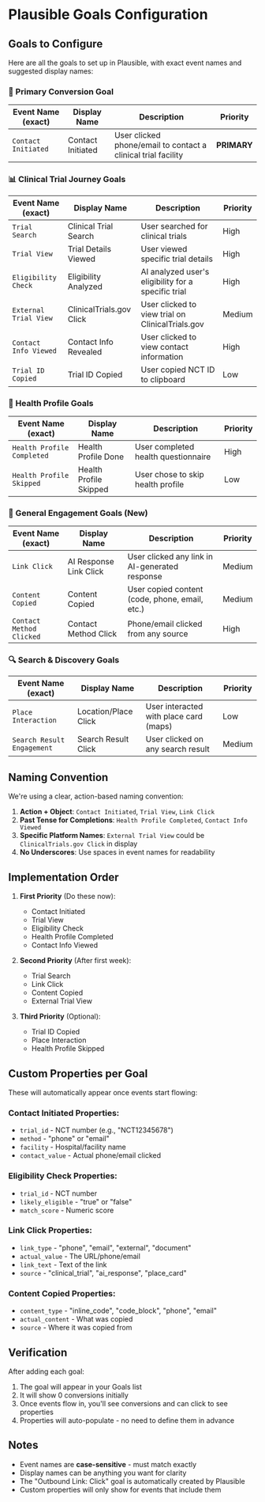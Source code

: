 # Plausible Goals Configuration

## Goals to Configure

Here are all the goals to set up in Plausible, with exact event names and suggested display names:

### 🎯 Primary Conversion Goal

| Event Name (exact) | Display Name | Description | Priority |
|-------------------|--------------|-------------|----------|
| `Contact Initiated` | Contact Initiated | User clicked phone/email to contact a clinical trial facility | **PRIMARY** |

### 📊 Clinical Trial Journey Goals

| Event Name (exact) | Display Name | Description | Priority |
|-------------------|--------------|-------------|----------|
| `Trial Search` | Clinical Trial Search | User searched for clinical trials | High |
| `Trial View` | Trial Details Viewed | User viewed specific trial details | High |
| `Eligibility Check` | Eligibility Analyzed | AI analyzed user's eligibility for a specific trial | High |
| `External Trial View` | ClinicalTrials.gov Click | User clicked to view trial on ClinicalTrials.gov | Medium |
| `Contact Info Viewed` | Contact Info Revealed | User clicked to view contact information | High |
| `Trial ID Copied` | Trial ID Copied | User copied NCT ID to clipboard | Low |

### 🏥 Health Profile Goals

| Event Name (exact) | Display Name | Description | Priority |
|-------------------|--------------|-------------|----------|
| `Health Profile Completed` | Health Profile Done | User completed health questionnaire | High |
| `Health Profile Skipped` | Health Profile Skipped | User chose to skip health profile | Low |

### 🔗 General Engagement Goals (New)

| Event Name (exact) | Display Name | Description | Priority |
|-------------------|--------------|-------------|----------|
| `Link Click` | AI Response Link Click | User clicked any link in AI-generated response | Medium |
| `Content Copied` | Content Copied | User copied content (code, phone, email, etc.) | Medium |
| `Contact Method Clicked` | Contact Method Click | Phone/email clicked from any source | High |

### 🔍 Search & Discovery Goals

| Event Name (exact) | Display Name | Description | Priority |
|-------------------|--------------|-------------|----------|
| `Place Interaction` | Location/Place Click | User interacted with place card (maps) | Low |
| `Search Result Engagement` | Search Result Click | User clicked on any search result | Medium |

## Naming Convention

We're using a clear, action-based naming convention:

1. **Action + Object**: `Contact Initiated`, `Trial View`, `Link Click`
2. **Past Tense for Completions**: `Health Profile Completed`, `Contact Info Viewed`
3. **Specific Platform Names**: `External Trial View` could be `ClinicalTrials.gov Click` in display
4. **No Underscores**: Use spaces in event names for readability

## Implementation Order

1. **First Priority** (Do these now):
   - Contact Initiated
   - Trial View
   - Eligibility Check
   - Health Profile Completed
   - Contact Info Viewed

2. **Second Priority** (After first week):
   - Trial Search
   - Link Click
   - Content Copied
   - External Trial View

3. **Third Priority** (Optional):
   - Trial ID Copied
   - Place Interaction
   - Health Profile Skipped

## Custom Properties per Goal

These will automatically appear once events start flowing:

### Contact Initiated Properties:
- `trial_id` - NCT number (e.g., "NCT12345678")
- `method` - "phone" or "email"
- `facility` - Hospital/facility name
- `contact_value` - Actual phone/email clicked

### Eligibility Check Properties:
- `trial_id` - NCT number
- `likely_eligible` - "true" or "false"
- `match_score` - Numeric score

### Link Click Properties:
- `link_type` - "phone", "email", "external", "document"
- `actual_value` - The URL/phone/email
- `link_text` - Text of the link
- `source` - "clinical_trial", "ai_response", "place_card"

### Content Copied Properties:
- `content_type` - "inline_code", "code_block", "phone", "email"
- `actual_content` - What was copied
- `source` - Where it was copied from

## Verification

After adding each goal:
1. The goal will appear in your Goals list
2. It will show 0 conversions initially
3. Once events flow in, you'll see conversions and can click to see properties
4. Properties will auto-populate - no need to define them in advance

## Notes

- Event names are **case-sensitive** - must match exactly
- Display names can be anything you want for clarity
- The "Outbound Link: Click" goal is automatically created by Plausible
- Custom properties will only show for events that include them